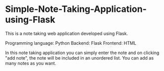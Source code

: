 # Simple-Note-Taking-Application-using-Flask
This is a note taking web application developed using Flask.

Programming language: Python
Backend: Flask
Frontend: HTML

In this note taking application you can simply enter the note and on clicking "add note", the note will be included in an unordered list. 
You can add as many notes as you want.
